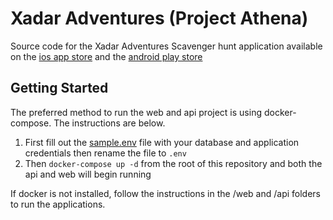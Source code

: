 # Xadar Adventures (Project Athena)

Source code for the Xadar Adventures Scavenger hunt application available on the [ios app store](https://apps.apple.com/ca/app/xadar-adventures/id1540450403) and the [android play store](https://play.google.com/store/apps/details?id=com.joshuakaluba.xadaradventures&hl=en)

## Getting Started

The preferred method to run the web and api project is using docker-compose. The instructions are below.

1. First fill out the [sample.env](sample.env) file with your database and application credentials then rename the file to `.env`
2. Then `docker-compose up -d` from the root of this repository and both the api and web will begin running

If docker is not installed, follow the instructions in the /web and /api folders to run the applications.